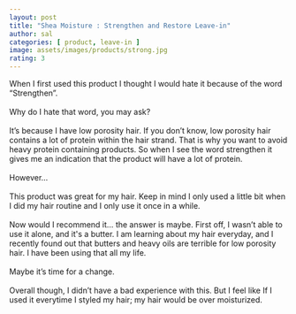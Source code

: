 ```yaml
---
layout: post
title: "Shea Moisture : Strengthen and Restore Leave-in"
author: sal
categories: [ product, leave-in ]
image: assets/images/products/strong.jpg
rating: 3
---
```

When I first used this product I thought I would hate it because of the word “Strengthen”.<br><br>
Why do I hate that word, you may ask?<br><br>
It’s because I have low porosity hair. If you don’t know, low porosity hair contains a lot of protein within the hair strand. That is why you want to avoid heavy protein containing products. So when I see the word strengthen it gives me an indication that the product will have a lot of protein. <br><br>
However…<br><br>
This product was great for my hair. Keep in mind I only used a little bit when I did my hair routine and I only use it once in a while.<br><br>
Now would I recommend it… the answer is maybe. First off, I wasn’t able to use it alone, and it's a butter. I am learning about my hair everyday, and I recently found out that butters and heavy oils are terrible for low porosity hair. I have been using that all my life. <br><br>Maybe it’s time for a change.<br><br> Overall though, I didn’t have a bad experience with this. But I feel like If I used it everytime I styled my hair; my hair would be over moisturized.

